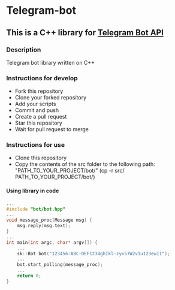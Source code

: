 # Telegram-bot

## This is a C++ library for [Telegram Bot API](https://core.telegram.org/bots/api)

### Description
Telegram bot library written on C++

### Instructions for develop
- Fork this repository
- Clone your forked repository
- Add your scripts
- Commit and push
- Create a pull request
- Star this repository
- Wait for pull request to merge

### Instructions for use
- Clone this repository
- Copy the contents of the src folder to the following path: "PATH_TO_YOUR_PROJECT/bot/" (cp -r src/ PATH_TO_YOUR_PROJECT/bot/)

#### Using library in code

```C++
...
#include "bot/bot.hpp"
...
void message_proc(Message msg) {
    msg.reply(msg.text);
}
...
int main(int argc, char* argv[]) {
    ...
    sk::Bot bot("123456:ABC-DEF1234ghIkl-zyx57W2v1u123ew11");
    ...
    bot.start_polling(message_proc);
    ...
    return 0;
}

```
